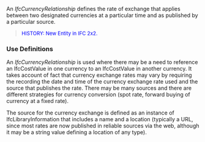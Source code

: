 ﻿An _IfcCurrencyRelationship_ defines the rate of exchange that applies between two designated currencies at a particular time and as published by a particular source.

> <font color="#0000FF" size="-1">HISTORY: New Entity in IFC
		2x2.</font>

### Use Definitions
An _IfcCurrencyRelationship_ is used where there may be a need to reference an IfcCostValue in one currency to an IfcCostValue in another currency. It takes account of fact that currency exchange rates may vary by requiring the recording the date and time of the currency exchange rate used and the source that publishes the rate. There may be many sources and there are different strategies for currency conversion (spot rate, forward buying of currency at a fixed rate).

The source for the currency exchange is defined as an instance of IfcLibraryInformation that includes a name and a location (typically a URL, since most rates are now published in reliable sources via the web, although it may be a string value defining a location of any type).
